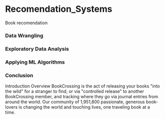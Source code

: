 # Recomendation_Systems
Book recomendation

### Data Wrangling
### Exploratory Data Analysis
### Applying ML Algorithms
### Conclusion

Introduction
Overview
BookCrossing is the act of releasing your books "into the wild" for a stranger to find, or via "controlled release" to another BookCrossing member, and tracking where they go via journal entries from around the world. Our community of 1,951,800 passionate, generous book-lovers is changing the world and touching lives, one traveling book at a time.
